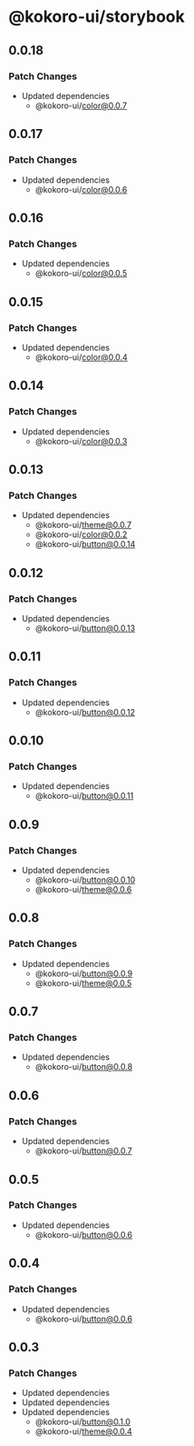 # @kokoro-ui/storybook

## 0.0.18

### Patch Changes

- Updated dependencies
  - @kokoro-ui/color@0.0.7

## 0.0.17

### Patch Changes

- Updated dependencies
  - @kokoro-ui/color@0.0.6

## 0.0.16

### Patch Changes

- Updated dependencies
  - @kokoro-ui/color@0.0.5

## 0.0.15

### Patch Changes

- Updated dependencies
  - @kokoro-ui/color@0.0.4

## 0.0.14

### Patch Changes

- Updated dependencies
  - @kokoro-ui/color@0.0.3

## 0.0.13

### Patch Changes

- Updated dependencies
  - @kokoro-ui/theme@0.0.7
  - @kokoro-ui/color@0.0.2
  - @kokoro-ui/button@0.0.14

## 0.0.12

### Patch Changes

- Updated dependencies
  - @kokoro-ui/button@0.0.13

## 0.0.11

### Patch Changes

- Updated dependencies
  - @kokoro-ui/button@0.0.12

## 0.0.10

### Patch Changes

- Updated dependencies
  - @kokoro-ui/button@0.0.11

## 0.0.9

### Patch Changes

- Updated dependencies
  - @kokoro-ui/button@0.0.10
  - @kokoro-ui/theme@0.0.6

## 0.0.8

### Patch Changes

- Updated dependencies
  - @kokoro-ui/button@0.0.9
  - @kokoro-ui/theme@0.0.5

## 0.0.7

### Patch Changes

- Updated dependencies
  - @kokoro-ui/button@0.0.8

## 0.0.6

### Patch Changes

- Updated dependencies
  - @kokoro-ui/button@0.0.7

## 0.0.5

### Patch Changes

- Updated dependencies
  - @kokoro-ui/button@0.0.6

## 0.0.4

### Patch Changes

- Updated dependencies
  - @kokoro-ui/button@0.0.6

## 0.0.3

### Patch Changes

- Updated dependencies
- Updated dependencies
- Updated dependencies
  - @kokoro-ui/button@0.1.0
  - @kokoro-ui/theme@0.0.4
